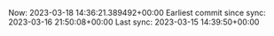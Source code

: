 Now: 2023-03-18 14:36:21.389492+00:00 Earliest commit since sync: 2023-03-16 21:50:08+00:00 Last sync: 2023-03-15 14:39:50+00:00
